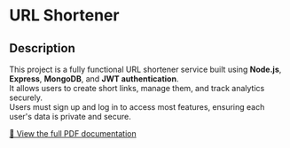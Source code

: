 # URL Shortener

## Description
This project is a fully functional URL shortener service built using **Node.js**, **Express**, **MongoDB**, and **JWT authentication**.  
It allows users to create short links, manage them, and track analytics securely.  
Users must sign up and log in to access most features, ensuring each user's data is private and secure.

[📄 View the full PDF documentation](URL_Shortener_Documentation.pdf)
